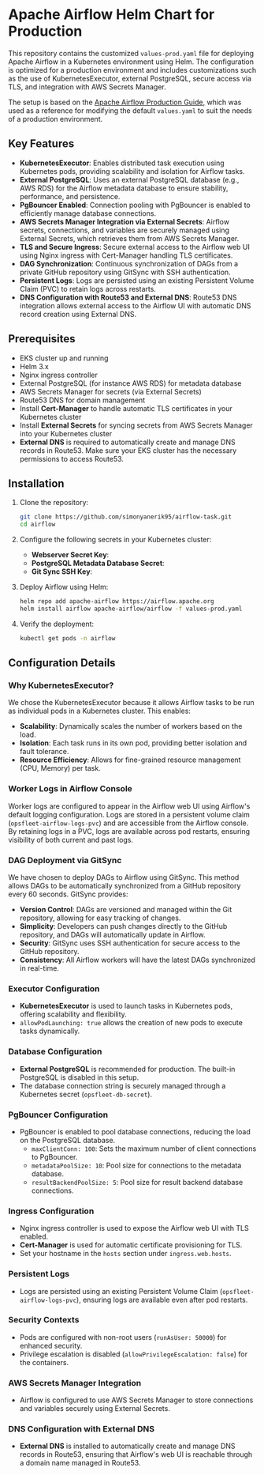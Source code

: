 # Apache Airflow Helm Chart for Production

This repository contains the customized `values-prod.yaml` file for deploying Apache Airflow in a Kubernetes environment using Helm. The configuration is optimized for a production environment and includes customizations such as the use of KubernetesExecutor, external PostgreSQL, secure access via TLS, and integration with AWS Secrets Manager.

The setup is based on the [Apache Airflow Production Guide](https://airflow.apache.org/docs/helm-chart/stable/production-guide.html), which was used as a reference for modifying the default `values.yaml` to suit the needs of a production environment.

## Key Features

- **KubernetesExecutor**: Enables distributed task execution using Kubernetes pods, providing scalability and isolation for Airflow tasks.
- **External PostgreSQL**: Uses an external PostgreSQL database (e.g., AWS RDS) for the Airflow metadata database to ensure stability, performance, and persistence.
- **PgBouncer Enabled**: Connection pooling with PgBouncer is enabled to efficiently manage database connections.
- **AWS Secrets Manager Integration via External Secrets**: Airflow secrets, connections, and variables are securely managed using External Secrets, which retrieves them from AWS Secrets Manager.
- **TLS and Secure Ingress**: Secure external access to the Airflow web UI using Nginx ingress with Cert-Manager handling TLS certificates.
- **DAG Synchronization**: Continuous synchronization of DAGs from a private GitHub repository using GitSync with SSH authentication.
- **Persistent Logs**: Logs are persisted using an existing Persistent Volume Claim (PVC) to retain logs across restarts.
- **DNS Configuration with Route53 and External DNS**: Route53 DNS integration allows external access to the Airflow UI with automatic DNS record creation using External DNS.

## Prerequisites

- EKS cluster up and running
- Helm 3.x
- Nginx ingress controller
- External PostgreSQL (for instance AWS RDS) for metadata database
- AWS Secrets Manager for secrets (via External Secrets)
- Route53 DNS for domain management
- Install **Cert-Manager** to handle automatic TLS certificates in your Kubernetes cluster
- Install **External Secrets** for syncing secrets from AWS Secrets Manager into your Kubernetes cluster
- **External DNS** is required to automatically create and manage DNS records in Route53. Make sure your EKS cluster has the necessary permissions to access Route53.

## Installation

1. Clone the repository:
    ```bash
    git clone https://github.com/simonyanerik95/airflow-task.git
    cd airflow
    ```

2. Configure the following secrets in your Kubernetes cluster:

   - **Webserver Secret Key**:
   - **PostgreSQL Metadata Database Secret**:
   - **Git Sync SSH Key**:

3. Deploy Airflow using Helm:
    ```bash
    helm repo add apache-airflow https://airflow.apache.org
    helm install airflow apache-airflow/airflow -f values-prod.yaml
    ```

4. Verify the deployment:
    ```bash
    kubectl get pods -n airflow
    ```

## Configuration Details

### Why KubernetesExecutor?

We chose the KubernetesExecutor because it allows Airflow tasks to be run as individual pods in a Kubernetes cluster. This enables:

- **Scalability**: Dynamically scales the number of workers based on the load.
- **Isolation**: Each task runs in its own pod, providing better isolation and fault tolerance.
- **Resource Efficiency**: Allows for fine-grained resource management (CPU, Memory) per task.

### Worker Logs in Airflow Console

Worker logs are configured to appear in the Airflow web UI using Airflow's default logging configuration. Logs are stored in a persistent volume claim (`opsfleet-airflow-logs-pvc`) and are accessible from the Airflow console. By retaining logs in a PVC, logs are available across pod restarts, ensuring visibility of both current and past logs.

### DAG Deployment via GitSync

We have chosen to deploy DAGs to Airflow using GitSync. This method allows DAGs to be automatically synchronized from a GitHub repository every 60 seconds. GitSync provides:

- **Version Control**: DAGs are versioned and managed within the Git repository, allowing for easy tracking of changes.
- **Simplicity**: Developers can push changes directly to the GitHub repository, and DAGs will automatically update in Airflow.
- **Security**: GitSync uses SSH authentication for secure access to the GitHub repository.
- **Consistency**: All Airflow workers will have the latest DAGs synchronized in real-time.

### Executor Configuration

- **KubernetesExecutor** is used to launch tasks in Kubernetes pods, offering scalability and flexibility.
- `allowPodLaunching: true` allows the creation of new pods to execute tasks dynamically.

### Database Configuration

- **External PostgreSQL** is recommended for production. The built-in PostgreSQL is disabled in this setup.
- The database connection string is securely managed through a Kubernetes secret (`opsfleet-db-secret`).

### PgBouncer Configuration

- PgBouncer is enabled to pool database connections, reducing the load on the PostgreSQL database.
  - `maxClientConn: 100`: Sets the maximum number of client connections to PgBouncer.
  - `metadataPoolSize: 10`: Pool size for connections to the metadata database.
  - `resultBackendPoolSize: 5`: Pool size for result backend database connections.

### Ingress Configuration

- Nginx ingress controller is used to expose the Airflow web UI with TLS enabled.
- **Cert-Manager** is used for automatic certificate provisioning for TLS.
- Set your hostname in the `hosts` section under `ingress.web.hosts`.

### Persistent Logs

- Logs are persisted using an existing Persistent Volume Claim (`opsfleet-airflow-logs-pvc`), ensuring logs are available even after pod restarts.

### Security Contexts

- Pods are configured with non-root users (`runAsUser: 50000`) for enhanced security.
- Privilege escalation is disabled (`allowPrivilegeEscalation: false`) for the containers.

### AWS Secrets Manager Integration

- Airflow is configured to use AWS Secrets Manager to store connections and variables securely using External Secrets.

### DNS Configuration with External DNS

- **External DNS** is installed to automatically create and manage DNS records in Route53, ensuring that Airflow's web UI is reachable through a domain name managed in Route53.

